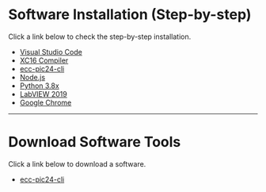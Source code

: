 # Software Installation (Step-by-step)

Click a link below to check the step-by-step installation.

- [Visual Studio Code](2020/docs/vscode/install/README.md)
- [XC16 Compiler](2020/docs/xc16/install/README.md)
- [ecc-pic24-cli](2020/docs/pic24cli/install/README.md)
- [Node.js](2020/docs/nodejs/install/README.md)
- [Python 3.8x](2020/docs/python/install/README.md)
- [LabVIEW 2019](2020/docs/labview/install/README.md)
- [Google Chrome](2020/docs/chrome/install/README.md)

---

# Download Software Tools

Click a link below to download a software.

- [ecc-pic24-cli](https://github.com/drsanti/shared/blob/master/2020/tools/ecc-pic24-cli/ecc-pic24-cli.exe)
